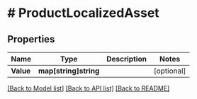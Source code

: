 # # ProductLocalizedAsset


## Properties 


Name | Type | Description | Notes
------------ | ------------- | ------------- | -------------
**Value**| **map[string]string** |   | [optional]


[[Back to Model list]](../../README.md#models) [[Back to API list]](../../README.md#endpoints) [[Back to README]](../../README.md)

